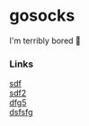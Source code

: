 # gosocks

I'm terribly bored 🫠

### Links
[sdf](https://rezakhademix.medium.com/what-is-a-golang-linter-and-how-to-use-it-1bffc0bd8062)  
[sdf2](https://medium.com/learning-the-go-programming-language/encoding-data-with-the-go-binary-package-42c7c0eb3e73)  
[dfg5](https://medium.com/@nimit95/socks-5-a-proxy-protocol-b741d3bec66c)  
[dsfsfg](https://datatracker.ietf.org/doc/html/rfc1928)  